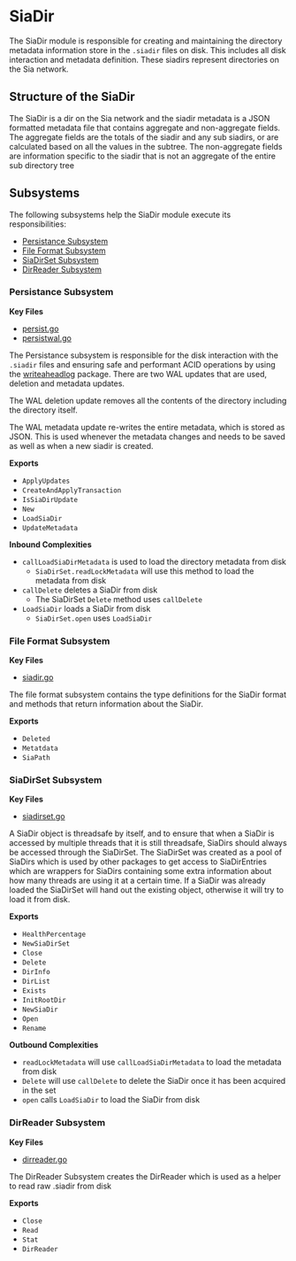 # SiaDir
The SiaDir module is responsible for creating and maintaining the directory
metadata information store in the `.siadir` files on disk. This includes all
disk interaction and metadata definition. These siadirs represent directories on
the Sia network.

## Structure of the SiaDir
The SiaDir is a dir on the Sia network and the siadir metadata is a JSON
formatted metadata file that contains aggregate and non-aggregate fields. The
aggregate fields are the totals of the siadir and any sub siadirs, or are
calculated based on all the values in the subtree. The non-aggregate fields are
information specific to the siadir that is not an aggregate of the entire sub
directory tree

## Subsystems
The following subsystems help the SiaDir module execute its responsibilities:
 - [Persistance Subsystem](#persistance-subsystem)
 - [File Format Subsystem](#file-format-subsystem)
 - [SiaDirSet Subsystem](#siadirset-subsystem)
 - [DirReader Subsystem](#dirreader-subsystem)

 ### Persistance Subsystem
 **Key Files**
- [persist.go](./persist.go)
- [persistwal.go](./persistwal.go)

The Persistance subsystem is responsible for the disk interaction with the
`.siadir` files and ensuring safe and performant ACID operations by using the
[writeaheadlog](https://gitlab.com/NebulousLabs/writeaheadlog) package. There
are two WAL updates that are used, deletion and metadata updates.

The WAL deletion update removes all the contents of the directory including the
directory itself.

The WAL metadata update re-writes the entire metadata, which is stored as JSON.
This is used whenever the metadata changes and needs to be saved as well as when
a new siadir is created.

**Exports**
 - `ApplyUpdates`
 - `CreateAndApplyTransaction`
 - `IsSiaDirUpdate`
 - `New`
 - `LoadSiaDir`
 - `UpdateMetadata`

**Inbound Complexities**
 - `callLoadSiaDirMetadata` is used to load the directory metadata from disk
    - `SiaDirSet.readLockMetadata` will use this method to load the metadata from disk
 - `callDelete` deletes a SiaDir from disk
    - The SiaDirSet `Delete` method uses `callDelete`
 - `LoadSiaDir` loads a SiaDir from disk
    - `SiaDirSet.open` uses `LoadSiaDir`

### File Format Subsystem
 **Key Files**
- [siadir.go](./siadir.go)

The file format subsystem contains the type definitions for the SiaDir
format and methods that return information about the SiaDir.

**Exports**
 - `Deleted`
 - `Metatdata`
 - `SiaPath`

### SiaDirSet Subsystem
 **Key Files**
- [siadirset.go](./siadirset.go)

A SiaDir object is threadsafe by itself, and to ensure that when a SiaDir is
accessed by multiple threads that it is still threadsafe, SiaDirs should always
be accessed through the SiaDirSet. The SiaDirSet was created as a pool of
SiaDirs which is used by other packages to get access to SiaDirEntries which are
wrappers for SiaDirs containing some extra information about how many threads
are using it at a certain time. If a SiaDir was already loaded the SiaDirSet
will hand out the existing object, otherwise it will try to load it from disk.

**Exports**
 - `HealthPercentage`
 - `NewSiaDirSet`
 - `Close`
 - `Delete`
 - `DirInfo`
 - `DirList`
 - `Exists`
 - `InitRootDir`
 - `NewSiaDir`
 - `Open`
 - `Rename`

**Outbound Complexities**
 - `readLockMetadata` will use `callLoadSiaDirMetadata` to load the metadata
   from disk
 - `Delete` will use `callDelete` to delete the SiaDir once it has been acquired
   in the set
 - `open` calls `LoadSiaDir` to load the SiaDir from disk

### DirReader Subsystem
**Key Files**
 - [dirreader.go](./dirreader.go)

The DirReader Subsystem creates the DirReader which is used as a helper to read
raw .siadir from disk

**Exports**
 - `Close`
 - `Read`
 - `Stat`
 - `DirReader`
